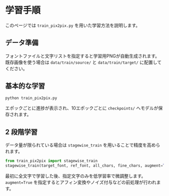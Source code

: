 # 学習手順

このページでは `train_pix2pix.py` を用いた学習方法を説明します。

## データ準備

フォントファイルと文字リストを指定すると学習用PNGが自動生成されます。既存画像を使う場合は `data/train/source/` と `data/train/target/` に配置してください。

## 基本的な学習

```bash
python train_pix2pix.py
```

エポックごとに進捗が表示され、10エポックごとに `checkpoints/` へモデルが保存されます。

## 2 段階学習

データ量が限られている場合は `stagewise_train` を用いることで精度を高められます。

```python
from train_pix2pix import stagewise_train
stagewise_train(target_font, ref_font, all_chars, fine_chars, augment=True)
```

最初に全文字で学習した後、指定文字のみを低学習率で微調整します。`augment=True` を指定するとアフィン変換やノイズ付与などの前処理が行われます。

